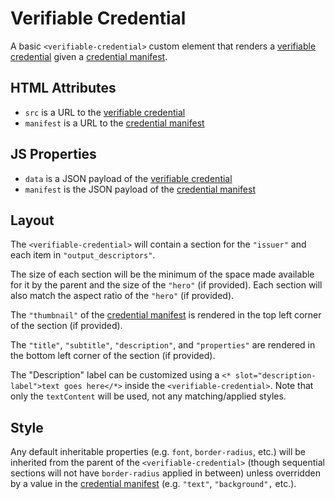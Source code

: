 # Verifiable Credential

A basic `<verifiable-credential>` custom element that renders a [verifiable credential](https://www.w3.org/TR/vc-data-model/) given a [credential manifest](https://identity.foundation/credential-manifest/).

## HTML Attributes

- `src` is a URL to the [verifiable credential](https://www.w3.org/TR/vc-data-model/)
- `manifest` is a URL to the [credential manifest](https://identity.foundation/credential-manifest/)

## JS Properties

- `data` is a JSON payload of the [verifiable credential](https://www.w3.org/TR/vc-data-model/)
- `manifest` is the JSON payload of the [credential manifest](https://identity.foundation/credential-manifest/)

## Layout

The `<verifiable-credential>` will contain a section for the `"issuer"` and each item in `"output_descriptors"`.

The size of each section will be the minimum of the space made available for it by the parent and the size of the `"hero"` (if provided).  Each section will also match the aspect ratio of the `"hero"` (if provided).

The `"thumbnail"` of the [credential manifest](https://identity.foundation/credential-manifest/) is rendered in the top left corner of the section (if provided).

The `"title"`, `"subtitle"`, `"description"`, and `"properties"` are rendered in the bottom left corner of the section (if provided).

The "Description" label can be customized using a `<* slot="description-label">text goes here</*>` inside the `<verifiable-credential>`.  Note that only the `textContent` will be used, not any matching/applied styles.

## Style

Any default inheritable properties (e.g. `font`, `border-radius`, etc.) will be inherited from the parent of the `<verifiable-credential>` (though sequential sections will not have `border-radius` applied in between) unless overridden by a value in the [credential manifest](https://identity.foundation/credential-manifest/) (e.g. `"text"`, `"background",` etc.).
